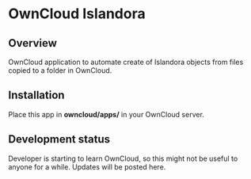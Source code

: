 # OwnCloud Islandora

## Overview

OwnCloud application to automate create of Islandora objects from files copied to a folder in OwnCloud.

## Installation

Place this app in **owncloud/apps/** in your OwnCloud server.

## Development status

Developer is starting to learn OwnCloud, so this might not be useful to anyone for a while. Updates will be posted here.

